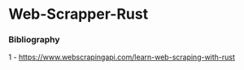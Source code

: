 # Web-Scrapper-Rust


### Bibliography

1 - https://www.webscrapingapi.com/learn-web-scraping-with-rust

